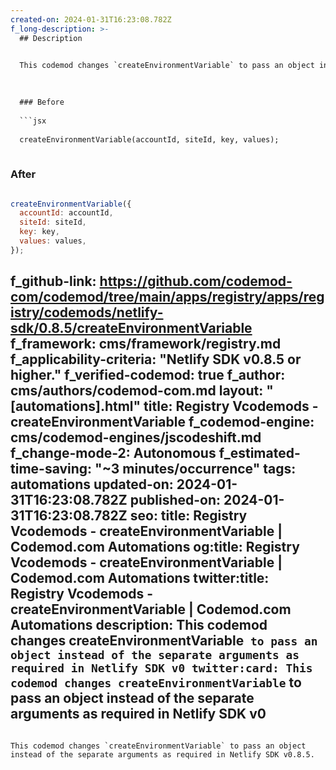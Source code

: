 ```yaml
---
created-on: 2024-01-31T16:23:08.782Z
f_long-description: >-
  ## Description
  

  This codemod changes `createEnvironmentVariable` to pass an object instead of the separate arguments as required in Netlify SDK v0.8.5.
  

  
  ### Before
  
  ```jsx
  
  createEnvironmentVariable(accountId, siteId, key, values);
  
  ```
  
  ### After
  
  ```jsx
  
  createEnvironmentVariable({
  	accountId: accountId,
  	siteId: siteId,
  	key: key,
  	values: values,
  });
  
  ```
f_github-link: https://github.com/codemod-com/codemod/tree/main/apps/registry/apps/registry/codemods/netlify-sdk/0.8.5/createEnvironmentVariable
f_framework: cms/framework/registry.md
f_applicability-criteria: "Netlify SDK v0.8.5 or higher."
f_verified-codemod: true
f_author: cms/authors/codemod-com.md
layout: "[automations].html"
title: Registry Vcodemods - createEnvironmentVariable
f_codemod-engine: cms/codemod-engines/jscodeshift.md
f_change-mode-2: Autonomous
f_estimated-time-saving: "~3 minutes/occurrence"
tags: automations
updated-on: 2024-01-31T16:23:08.782Z
published-on: 2024-01-31T16:23:08.782Z
seo:
  title: Registry Vcodemods - createEnvironmentVariable | Codemod.com Automations
  og:title: Registry Vcodemods - createEnvironmentVariable | Codemod.com Automations
  twitter:title: Registry Vcodemods - createEnvironmentVariable | Codemod.com Automations
  description: This codemod changes createEnvironmentVariable` to pass an object instead of the separate arguments as required in Netlify SDK v0
  twitter:card: This codemod changes createEnvironmentVariable` to pass an object instead of the separate arguments as required in Netlify SDK v0
---
```

This codemod changes `createEnvironmentVariable` to pass an object instead of the separate arguments as required in Netlify SDK v0.8.5.